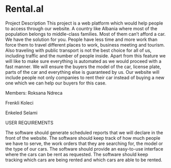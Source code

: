 # Rental.al
Project Description
This project is a web platform which would help people to access through our website. A country like Albania where most of the population belongs to middle-class families. Most of them can’t afford a car. We have the solution for you. People have less time and more work than force them to travel different places to work, business meeting and tourism. Also traveling with public transport is not the best choice for all of us, including traffic and the number of people inside. Apart from this feature we will like to make sure everything is automated as we would proceed with a fast manner. We will ensure the buyers the model of the car, license plate, parts of the car and everything else is guaranteed by us. Our website will include people not only companies to rent their car instead of buying a new one which we can help our buyers for this case. 

 

 

 

Members: Roksana Ndreca 

Frenkli Koleci

Enkeled Selami 

 

 

USER REQUIREMENTS 

 

The software should generate scheduled reports that we will declare in the front of the website. The software should keep track of how much people we have to serve, the work orders that they are searching for, the model or the type of our cars. The software should provide an easy-to-use interface where the cars can be rent as requested. The software should keep tracking which cars are being rented and which cars are able to be rented. 
